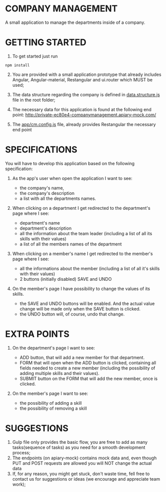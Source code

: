 # COMPANY MANAGEMENT

A small application to manage the departments inside of a company.

# GETTING STARTED

1. To get started just run
```
npm install
```

2. You are provided with a small application prototype that already includes Angular, Angular-material, Restangular and ui.router which MUST be used;

3. The data structure regarding the company is defined in [data.structure.js](data.structure.js) file in the root folder;

4. The necessary data for this application is found at the following end point: http://private-ec80e4-companymanagement.apiary-mock.com/

5. The [app/cm.config.js](cm.config.js) file, already provides Restangular the necessary end point


# SPECIFICATIONS

You will have to develop this application based on the following specification:

1. As the app's user when open the application I want to see:
	- the company's name,
	- the company's	description
	- a list with all the departments names.

2. When clicking on a department I get redirected to the department's page where I see:
	- department's name
	- department's description
	- all the information about the team leader (including a list of all its skills with their values)
	- a list of all the members names of the department

3. When clicking on a member's name I get redirected to the member's page where I see:
	- all the informations about the member (including a list of all it's skills with their values)
	- 2 buttons (initially disabled) SAVE and UNDO

4. On the member's page I have possibility to change the values of its skills.
    - the SAVE and UNDO buttons will be enabled. And the actual value change will be made only when the SAVE button is clicked.
    - the UNDO button will, of course, undo that change.


# EXTRA POINTS

1. On the department's page I want to see:
    * ADD button, that will add a new member for that department.
    * FORM that will open when the ADD button is clicked, containing all fields needed to create a new member (including the possibility of adding multiple skills and their values).
    * SUBMIT button on the FORM that will add the new member, once is clicked.

2. On the member's page I want to see:
	* the possibility of adding a skill
	* the possibility of removing a skill

# SUGGESTIONS

1. Gulp file only provides the basic flow, you are free to add as many tasks(sequence of tasks) as you need for a smooth development process;
2. The endpoints (on apiary-mock) contains mock data and, even though PUT and POST requests are allowed you will NOT change the actual data
3. If, for any reason, you might get stuck, don't waste time, fell free to contact us for suggestions or ideas (we encourage and appreciate team work);